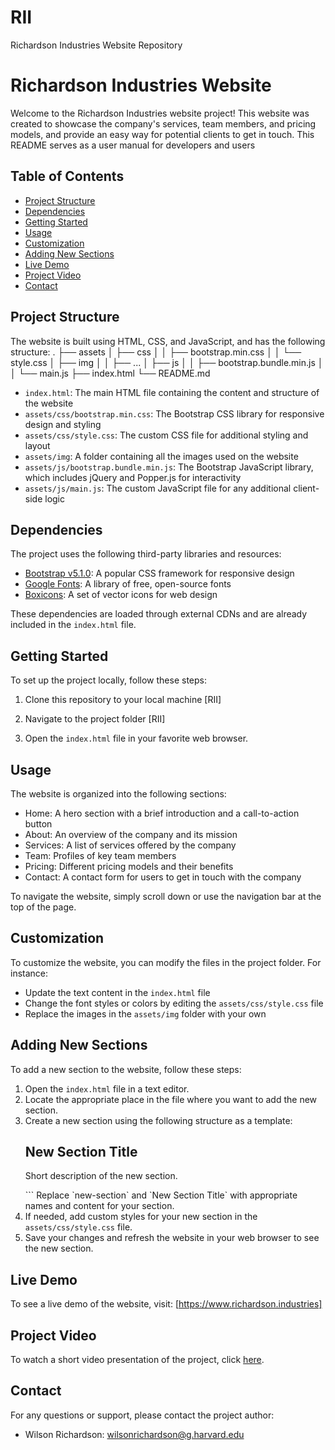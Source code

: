 # RII
Richardson Industries Website Repository

# Richardson Industries Website

Welcome to the Richardson Industries website project! 
This website was created to showcase the company's services, team members, and pricing models, and provide an easy way for potential clients to get in touch. 
This README serves as a user manual for developers and users

## Table of Contents

- [Project Structure](#project-structure)
- [Dependencies](#dependencies)
- [Getting Started](#getting-started)
- [Usage](#usage)
- [Customization](#customization)
- [Adding New Sections](#adding-new-sections)
- [Live Demo](#live-demo)
- [Project Video](#project-video)
- [Contact](#contact)

## Project Structure

The website is built using HTML, CSS, and JavaScript, and has the following structure:
.
├── assets
│ ├── css
│ │ ├── bootstrap.min.css
│ │ └── style.css
│ ├── img
│ │ ├── ...
│ ├── js
│ │ ├── bootstrap.bundle.min.js
│ │ └── main.js
├── index.html
└── README.md



- `index.html`: The main HTML file containing the content and structure of the website
- `assets/css/bootstrap.min.css`: The Bootstrap CSS library for responsive design and styling
- `assets/css/style.css`: The custom CSS file for additional styling and layout
- `assets/img`: A folder containing all the images used on the website
- `assets/js/bootstrap.bundle.min.js`: The Bootstrap JavaScript library, which includes jQuery and Popper.js for interactivity
- `assets/js/main.js`: The custom JavaScript file for any additional client-side logic

## Dependencies

The project uses the following third-party libraries and resources:

- [Bootstrap v5.1.0](https://getbootstrap.com/): A popular CSS framework for responsive design
- [Google Fonts](https://fonts.google.com/): A library of free, open-source fonts
- [Boxicons](https://boxicons.com/): A set of vector icons for web design

These dependencies are loaded through external CDNs and are already included in the `index.html` file.

## Getting Started

To set up the project locally, follow these steps:

1. Clone this repository to your local machine [RII]

2. Navigate to the project folder [RII]

3. Open the `index.html` file in your favorite web browser.

## Usage

The website is organized into the following sections:

- Home: A hero section with a brief introduction and a call-to-action button
- About: An overview of the company and its mission
- Services: A list of services offered by the company
- Team: Profiles of key team members
- Pricing: Different pricing models and their benefits
- Contact: A contact form for users to get in touch with the company

To navigate the website, simply scroll down or use the navigation bar at the top of the page.

## Customization

To customize the website, you can modify the files in the project folder. For instance:

- Update the text content in the `index.html` file
- Change the font styles or colors by editing the `assets/css/style.css` file
- Replace the images in the `assets/img` folder with your own

## Adding New Sections

To add a new section to the website, follow these steps:

1. Open the `index.html` file in a text editor.
2. Locate the appropriate place in the file where you want to add the new section.
3. Create a new section using the following structure as a template:
   <!-- ======= New Section ======= -->
   <section id="new-section" class="new-section">
     <div class="container">
       <div class="section-title">
         <h2>New Section Title</h2>
         <p>Short description of the new section.</p>
       </div>
       <!-- Add your section content here -->
     </div>
   </section>
   <!-- End New Section -->
   ```
   Replace `new-section` and `New Section Title` with appropriate names and content for your section.
4. If needed, add custom styles for your new section in the `assets/css/style.css` file.
5. Save your changes and refresh the website in your web browser to see the new section.


## Live Demo

To see a live demo of the website, visit: [https://www.richardson.industries]

## Project Video

To watch a short video presentation of the project, click [here](https://www.youtube.com/watch?v=your_video_id).

## Contact

For any questions or support, please contact the project author:

- Wilson Richardson: wilsonrichardson@g.harvard.edu 

